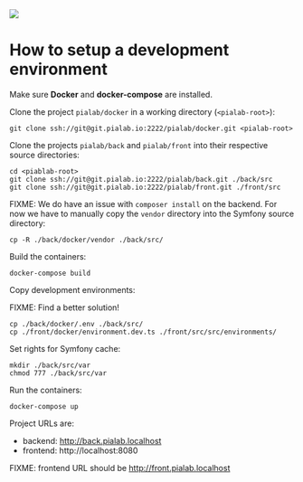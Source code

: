 <img src="https://raw.githubusercontent.com/pia-lab/pialab/master/src/assets/images/pia-lab.png">

# How to setup a development environment

Make sure **Docker** and **docker-compose** are installed.

Clone the project `pialab/docker` in a working directory (`<pialab-root>`):

```
git clone ssh://git@git.pialab.io:2222/pialab/docker.git <pialab-root>
```

Clone the projects `pialab/back` and `pialab/front` into their respective source directories:

```
cd <piablab-root>
git clone ssh://git@git.pialab.io:2222/pialab/back.git ./back/src
git clone ssh://git@git.pialab.io:2222/pialab/front.git ./front/src
```

FIXME: We do have an issue with `composer install` on the backend. For now we have to manually copy the `vendor` directory into the Symfony source directory:
```
cp -R ./back/docker/vendor ./back/src/
```

Build the containers:
```
docker-compose build
```

Copy development environments:

FIXME: Find a better solution!

```
cp ./back/docker/.env ./back/src/
cp ./front/docker/environment.dev.ts ./front/src/src/environments/
```

Set rights for Symfony cache:

```
mkdir ./back/src/var
chmod 777 ./back/src/var
```

Run the containers:
```
docker-compose up
```

Project URLs are:

* backend: http://back.pialab.localhost
* frontend: http://localhost:8080

FIXME: frontend URL should be http://front.pialab.localhost
